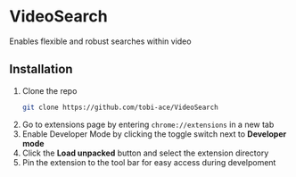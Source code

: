 # VideoSearch

Enables flexible and robust searches within video


## Installation
1. Clone the repo
   ```sh
   git clone https://github.com/tobi-ace/VideoSearch
   ```
2. Go to extensions page by entering ```chrome://extensions``` in a new tab
3. Enable Developer Mode by clicking the toggle switch next to **Developer mode**
4. Click the **Load unpacked** button and select the extension directory
5. Pin the extension to the tool bar for easy access during develpoment
